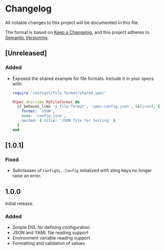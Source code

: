 # Changelog

All notable changes to this project will be documented in this file.

The format is based on [Keep a Changelog][changelog], and this project adheres
to [Semantic Versioning][versioning].

## [Unreleased]

### Added

- Exposed the shared example for file formats. Include it in your specs with:

   ```ruby
   require 'configsl/file_format/shared_spec'

   RSpec.describe MyFileFormat do
     it_behaves_like 'a file format', 'spec-config.json', %i[json], {
       format: 'JSON',
       name: 'config.json',
       nested: { title: 'JSON file for testing' }
     }
   end
   ```

## [1.0.1]

### Fixed

- Subclasses of `ConfigSL::Config` initialized with sting keys no longer raise
  an error.

## 1.0.0

Initial release.

### Added

- Simple DSL for defining configuration
- JSON and YAML file reading support
- Environment variable reading support
- Formatting and validation of values

[changelog]: https://keepachangelog.com/en/1.1.0/
[versioning]: https://semver.org/spec/v2.0.0.html
